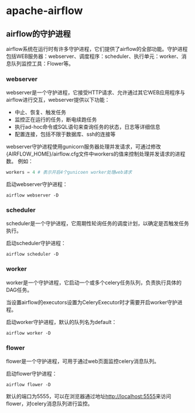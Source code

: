 # apache-airflow

## airflow的守护进程

airflow系统在运行时有许多守护进程，它们提供了airflow的全部功能。守护进程包括WEB服务器：webserver、调度程序：scheduler、执行单元：worker、消息队列监控工具：Flower等。


### webserver

webserver是一个守护进程，它接受HTTP请求、允许通过其它WEB应用程序与airflow进行交互，webserver提供以下功能：

- 中止、恢复、触发任务  
- 监控正在运行的任务，断电续跑任务
- 执行ad-hoc命令或SQL语句来查询任务的状态，日志等详细信息
- 配置连接，包括不限于数据库、ssh的连接等

webserver守护进程使用gunicorn服务器处理并发请求，可通过修改{AIRFLOW_HOME}/airflow.cfg文件中workers的值来控制处理并发请求的进程数。
例如：

```python
workers = 4 # 表示开启4个gunicoen worker处理web请求
```

启动webserver守护进程：
```shell
airflow webserver -D
```

### scheduler

scheduler是一个守护进程，它周期性轮询任务的调度计划，以确定是否触发任务执行。

启动scheduler守护进程：

```shell
airflow scheduler -D
```

### worker

worker是一个守护进程，它启动一个或多个celery任务队列，负责执行具体的DAG任务。

当设置airflow的executors设置为CeleryExecutor时才需要开启worker守护进程。

启动worker守护进程，默认的队列名为default：

```shell
airflow worker -D
```

### flower

flower是一个守护进程，可用于通过web页面监控celery消息队列。

启动flower守护进程：

```shell
airflow flower -D
```

默认的端口为5555，可以在浏览器通过地址<http://localhost:5555>来访问flower，对celery消息队列进行监控。


